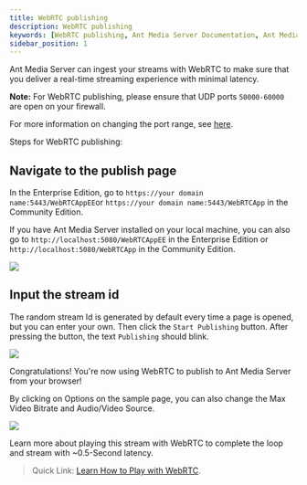 ```yaml
---
title: WebRTC publishing
description: WebRTC publishing
keywords: [WebRTC publishing, Ant Media Server Documentation, Ant Media Server Tutorials]
sidebar_position: 1
---
```


Ant Media Server can ingest your streams with WebRTC to make sure that you deliver a real-time streaming experience with minimal latency. 

**Note:** For WebRTC publishing, please ensure that UDP ports
```50000-60000``` are open on your firewall.

For more information on changing the port range, see [here](https://github.com/orgs/ant-media/discussions/4944).

Steps for WebRTC publishing:

## Navigate to the publish page

In the Enterprise Edition, go to 
```https://your domain name:5443/WebRTCAppEE```or
```https://your domain name:5443/WebRTCApp``` in the Community Edition.

If you have Ant Media Server installed on your local machine, you can also go to ```http://localhost:5080/WebRTCAppEE``` in the Enterprise Edition or ```http://localhost:5080/WebRTCApp``` in the Community Edition.

![](@site/static/img/publish-live-stream/WebRTC/WebRTC-publishing/WebRTC-page.png)

## Input the stream id

The random stream Id is generated by default every time a page is opened, but you can enter your own. Then click the ```Start Publishing``` button. After pressing the button, the text ```Publishing``` should blink.

![](@site/static/img/publish-live-stream/WebRTC/WebRTC-publishing/WebRTC-publish.png)

Congratulations! You're now using WebRTC to publish to Ant Media Server from your browser!

By clicking on Options on the sample page, you can also change the Max Video Bitrate and Audio/Video Source.

![](@site/static/img/publish-live-stream/WebRTC/WebRTC-publishing/WebRTC-options.png)

Learn more about playing this stream with WebRTC to complete the loop and stream with ~0.5-Second latency.

> Quick Link: [Learn How to Play with WebRTC](/guides/playing-live-stream/webrtc-playing/).
